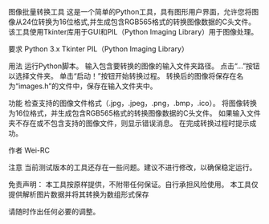 图像批量转换工具
这是一个简单的Python工具，具有图形用户界面，允许您将图像从24位转换为16位格式,并生成包含RGB565格式的转换图像数据的C头文件。
该工具使用Tkinter库用于GUI和PIL（Python Imaging Library）用于图像处理。

要求
Python 3.x
Tkinter
PIL（Python Imaging Library）

用法
运行Python脚本。
输入包含要转换的图像的输入文件夹路径。
点击“...”按钮以选择文件夹。
单击“启动！”按钮开始转换过程。
转换后的图像将保存在名为“images.h”的文件中，保存在输入文件夹中。

功能
检查支持的图像文件格式（.jpg，.jpeg，.png，.bmp，.ico）。
将图像转换为16位格式，并生成包含RGB565格式的转换图像数据的C头文件。
如果输入文件夹不存在或不包含支持的图像文件，则显示错误消息。
在完成转换过程时提示成功。

作者
Wei-RC

注意
当前测试版本的工具还存在一些问题。建议不进行修改，以确保稳定运行。

免责声明：
本工具按原样提供，不附带任何保证。自行承担风险使用。
本工具仅提供解析图片数据并将其转换为数组形式保存

请随时作出任何必要的调整。